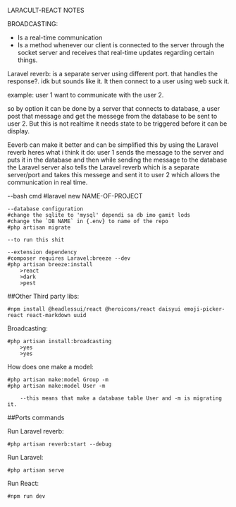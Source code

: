 LARACULT-REACT NOTES

BROADCASTING:

-   Is a real-time communication
-   Is a method whenever our client is connected to the server through the socket server and receives that real-time updates regarding certain things.

Laravel reverb: is a separate server using different port. that handles the response?. idk but sounds like it. It then connect to a user using web suck it.

example:
user 1 want to communicate with the user 2.

so by option it can be done by a server that connects to database, a user post that message and get the messege from the database to be sent to user 2.
But this is not realtime it needs state to be triggered before it can be display.

Eeverb can make it better and can be simplified this by using the Laravel reverb heres what i think it do:
user 1 sends the message to the server and puts it in the database and then while sending the message to the database the Laravel server also tells the Laravel reverb which is a separate server/port and takes this messege and sent it to user 2 which allows the communication in real time.

--bash cmd
#laravel new NAME-OF-PROJECT

    --database configuration
    #change the sqlite to 'mysql' dependi sa db imo gamit lods
    #change the `DB NAME` in {.env} to name of the repo
    #php artisan migrate

    --to run this shit

    --extension dependency
    #composer requires Laravel:breeze --dev
    #php artisan breeze:install
    	>react
    	>dark
    	>pest

##Other Third party libs:

    #npm install @headlessui/react @heroicons/react daisyui emoji-picker-react react-markdown uuid

Broadcasting:

    #php artisan install:broadcasting
    	>yes
    	>yes

How does one make a model:

    #php artisan make:model Group -m
    #php artisan make:model User -m

    	--this means that make a database table User and -m is migrating it.

##Ports commands

Run Laravel reverb:

    #php artisan reverb:start --debug

Run Laravel:

    #php artisan serve

Run React:

    #npm run dev
